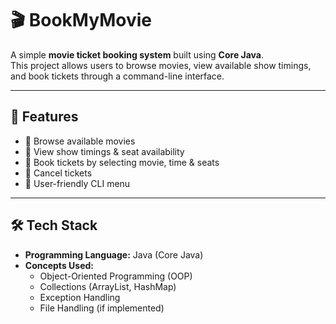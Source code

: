 # 🎬 BookMyMovie

A simple **movie ticket booking system** built using **Core Java**.  
This project allows users to browse movies, view available show timings, and book tickets through a command-line interface.

---

## 📌 Features
- 🔹 Browse available movies  
- 🔹 View show timings & seat availability  
- 🔹 Book tickets by selecting movie, time & seats  
- 🔹 Cancel tickets  
- 🔹 User-friendly CLI menu  

---

## 🛠️ Tech Stack
- **Programming Language:** Java (Core Java)  
- **Concepts Used:**  
  - Object-Oriented Programming (OOP)  
  - Collections (ArrayList, HashMap)  
  - Exception Handling  
  - File Handling (if implemented)  

